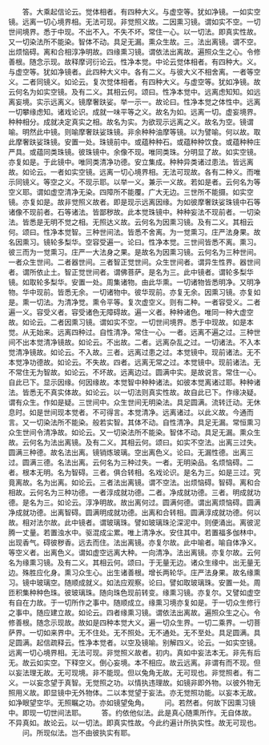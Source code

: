 <!-- { "loadSidebar": true } -->
　　答。大乘起信论云。觉体相者。有四种大义。与虚空等。犹如净镜。一如实空镜。远离一切心境界相。无法可现。非觉照义故。二因熏习镜。谓如实不空。一切世间境界。悉于中现。不出不入。不失不坏。常住一心。以一切法。即真实性故。又一切染法所不能染。智体不动。具足无漏。熏众生故。三。法出离镜。谓不空。出烦恼碍。离和合相淳净明故。四缘熏习镜。谓依法出离故。遍照众生之心。令修善根。随念示现。故释摩诃衍论云。性净本觉。中论云觉体相者。有四种大。义。与虚空等。犹如净镜者。此四种大义中。各有二义。与彼大义不相舍离。一者等空义。二者同镜义。如论云。复次觉体相者。有四种大义。与虚空等。犹如净镜。故云何名为如实空镜。及有二义。其相云何。颂曰。性净本觉中。远离虑知知。如远离妄境。实示远离义。镜摩奢趺娑。举一示一。故论曰。性净本觉之体性中。远离一切攀缘虑知。诸戏论识。成就一味平等之义。故名为如。远离一切。虚妄境界。种种相分。成就决定真实之相。故名为实。为欲现示远离之义。故名为空。镜谓喻。明然此中镜。则喻摩奢趺娑珠镜。非余种种油摩等镜。以为譬喻。何以故。取此摩奢趺娑珠镜。安置一处。珠镜前中。或蕴种种石。或蕴种种饮食。或蕴种种庄严具。或蕴同类珠镜。彼珠镜中。余像不现。唯同类珠。分明显了故。如实空镜。亦复如是。于此镜中。唯同类清净功德。安立集成。种种异类诸过患法。皆远离故。如论云。一者如实空镜。远离一切心境界相。无法可现故。各有二种义。而唯示同镜义。等空之义。不现示耶。以举一义。兼示一义故。若如是者。云何名为等空义耶。谓如虚空清净无染。四障所不能覆。广大无边。三世所不能摄。如实空镜。亦复如是。故非觉照义故者。即是现示远离因缘。为如彼摩奢趺娑珠镜中石等诸像不现前者。石等诸法。皆鄙秽故。此本觉珠镜中。种种妄法不现前者。一切染法。皆悉是无明不觉之相。无照达义故。云何名为因熏习镜。及有二义。其相云何。颂曰。性净本觉智。三种世间法。皆悉不舍离。为一觉熏习。庄严法身果。故名因熏习。镜轮多梨华。空容受遍一。论曰。性净本觉。三世间皆悉不离。熏习。彼三而为一觉熏习。庄严一大法身之果。是故名为因熏习镜。云何名为三种世间。一者众生世间。二者器世间。三者智正觉世间。众生世间者。谓异生性界。器世间者。谓所依止土。智正觉世间者。谓佛菩萨。是名为三。此中镜者。谓轮多梨华镜。如取轮多梨华。安置一处。周集诸物。由此华熏。一切诸物皆悉明净。又明净物。华中现前。皆悉无余。一切诸物中。彼华现前。亦复无余。因熏习镜。亦复如是。熏一切法。为清净觉。熏令平等。复次虚空义。则有二种。一者容受义。二者遍一义。容受义者。容受诸色无障碍故。遍一义者。种种诸色。唯同一种大虚空故。如论云。二者因熏习镜。谓如实不空。一切世间境界。悉于中现故。如是本觉。从无始来。远离四种过。自性清净。常住一心。一者。远离不遍之过。三种世间不出本觉清净镜故。如论云。不出故。二者。远离杂乱之过。一切诸法。不入本觉清净镜故。如论云。不入故。三者。远离过患之过。本觉镜中。现前诸法。无不本觉净功德故。如论云。不失故。四者。远离无常之过。本觉镜中。现前诸法。无不常住无为智故。如论云。不坏故。远离边过。圆满中实。是故说言。常住一心。自此已下。显示因缘。何因缘故。本觉智中种种诸法。如彼本觉离诸过耶。种种诸法。皆悉无不真实体故。如论云。以一切法则真实性故。故自此已下。作缘决疑。谓有众生。作如是疑。三世间中。众生世间无明染法。具足圆满。流转迁动。无休息时。如是世间现本觉者。不可得言。本觉清净。远离诸过。以此义故。今通而言。又一切染法所不能染。般若实智。其体不动。自性清净。具足无漏。常恒熏习众生世间令清净故。如论云。又一切染法所不能染。智体不动。具足无漏。熏众生故。云何名为法出离镜。及有二义。其相云何。颂曰。如实不空法。出离三过失。圆满三种德。故名法出离。镜销炼玻璃。空出离色义。论曰。无漏性德。出离三过。圆满三德。名法出离。云何名为三种过失。一者。无明染品。名烦恼碍。二者。根本无明。名为智碍。三者。俱合转相。名戏论识。是名为三。如是三过。究竟离故。名为出离。如论云。三者法出离镜。谓不空法。出烦恼碍。智碍。离和合相故。云何名为三种功德。一者淳成就功德。二者。净成就功德。三者。明成就功德。是名为三。如论云。淳净明故。故出离何过。圆满何德。谓出离烦恼碍。圆满净成就功德。出离智碍。圆满明成就功德。出离和合转相。圆满淳成就功德。何以故。相对法尔故。此中镜者。谓玻璃珠。譬如玻璃珠沦深泥中。则便涌出。离彼泥腾一丈量。若置浊水中。驱混成尘累。唯上清净水。安住其中。若置福多伽林中。出现香气。碍彼秽香。远去而住。法出离镜。亦复尔故。此中喻者。喻自体净义。等空义者。出离色义。谓如虚空远离大种。一向清净。法出离镜。亦复尔故。云何名为缘熏习镜。及有二义。其相云何。颂曰。于无量无边。诸众生缘中。出无量无边。殊胜应化身。熏习众生心。出生诸善根。增长两轮华。庄严法身果。故名缘熏习。镜中玻璃空。随顺成就义。如法应观察。论曰。譬如取玻璃珠。安置一处。周匝积集种种色珠。彼玻璃珠。随向珠色现前转变。缘熏习镜。亦复尔。又譬如虚空有自在力故。于一切所作之事中。随顺成立。缘熏习境亦复如是。于一切众生修行之事中。随应建立故。如论云。四者缘熏习镜。谓依法出离故。遍照众生之心。令修善根。随念示现故。故如是四种本觉大义。遍一切众生界。一切二乘界。一切菩萨界。一切如来界中。无不住处。无不照处。无不通处。无不至处。具足圆满。具足圆满。起信疏释云。性净本觉者。以空及镜喻。别解四义。论云。一如实空镜。远离一切心境界相。无法可现。非觉照义故者。初内。真如中妄法本无。非先有后无。故云如实空。下释空义。倒心妄境。本不相应。故云远离。非谓有而不现。但以妄法理无故。无可现境。非不能现。但以兔角无故。无可现也。非觉照者。有二义。一以妄念望于真智。无觉照之功。以情执违理故。如镜非即外物。以彼外物无照用义故。即显镜中无外物体。二以本觉望于妄法。亦无觉照功能。以妄本无故。如净眼望空华。无照瞩之功。亦如镜望兔角。
　　问。若然者。何故下因熏习镜中。即现一切世间法耶。
　　答。约依他似法。此是真心随熏所作。无自体故。不异真如。故论云。以一切法。即真实性故。今此约遍计所执实性。故无可现也。
　　问。所现似法。岂不由彼执实有耶。
